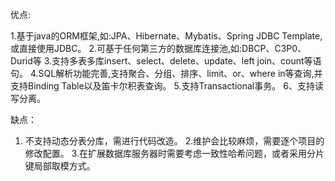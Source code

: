 优点:

1.基于java的ORM框架,如:JPA、Hibernate、Mybatis、Spring JDBC Template,或直接使用JDBC。
2.可基于任何第三方的数据库连接池,如:DBCP、C3P0、Durid等
3.支持多表多库insert、select、delete、update、left join、count等语句。
4.SQL解析功能完善,支持聚合、分组、排序、limit、or、where in等查询,并支持Binding Table以及笛卡尔积表查询。
5.支持Transactional事务。
6、支持读写分离。


缺点：

1. 不支持动态分表分库，需进行代码改造。
2.维护会比较麻烦，需要逐个项目的修改配置。
3.在扩展数据库服务器时需要考虑一致性哈希问题，或者采用分片键局部取模方式。
